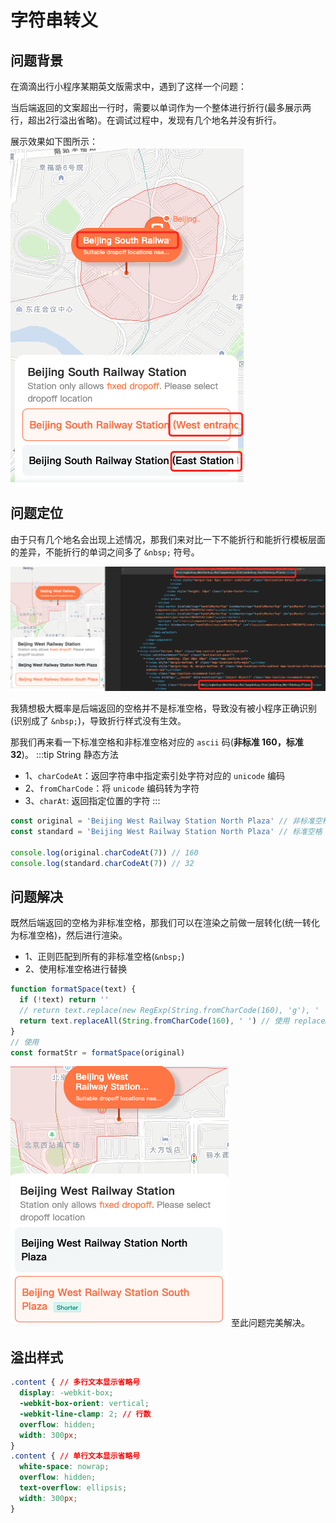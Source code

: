 # 字符串转义
## 问题背景
在滴滴出行小程序某期英文版需求中，遇到了这样一个问题：

当后端返回的文案超出一行时，需要以单词作为一个整体进行折行(最多展示两行，超出2行溢出省略)。在调试过程中，发现有几个地名并没有折行。

展示效果如下图所示：
![An image](./images/string.png)

## 问题定位
由于只有几个地名会出现上述情况，那我们来对比一下不能折行和能折行模板层面的差异，不能折行的单词之间多了 `&nbsp;` 符号。

![An image](./images/string2.png)

我猜想极大概率是后端返回的空格并不是标准空格，导致没有被小程序正确识别(识别成了 `&nbsp;`)，导致折行样式没有生效。

那我们再来看一下标准空格和非标准空格对应的 `ascii` 码(**非标准 160，标准 32**)。
:::tip String 静态方法
- 1、`charCodeAt`：返回字符串中指定索引处字符对应的 `unicode` 编码
- 2、`fromCharCode`：将 `unicode` 编码转为字符
- 3、`charAt`: 返回指定位置的字符
:::
```js
const original = 'Beijing West Railway Station North Plaza' // 非标准空格
const standard = 'Beijing West Railway Station North Plaza' // 标准空格

console.log(original.charCodeAt(7)) // 160
console.log(standard.charCodeAt(7)) // 32
```

## 问题解决
既然后端返回的空格为非标准空格，那我们可以在渲染之前做一层转化(统一转化为标准空格)，然后进行渲染。

- 1、正则匹配到所有的非标准空格(`&nbsp;`)
- 2、使用标准空格进行替换
```js
function formatSpace(text) {
  if (!text) return ''
  // return text.replace(new RegExp(String.fromCharCode(160), 'g'), ' ') 使用 replace 处理
  return text.replaceAll(String.fromCharCode(160), ' ') // 使用 replaceAll 处理
}
// 使用 
const formatStr = formatSpace(original)
```
![An image](./images/string3.png)
至此问题完美解决。

## 溢出样式
```css
.content { // 多行文本显示省略号
  display: -webkit-box;
  -webkit-box-orient: vertical;
  -webkit-line-clamp: 2; // 行数
  overflow: hidden;
  width: 300px;
}
.content { // 单行文本显示省略号
  white-space: nowrap;
  overflow: hidden;
  text-overflow: ellipsis;
  width: 300px;
}
```


